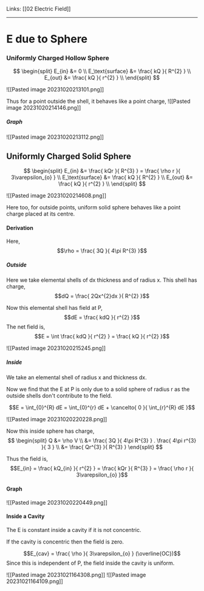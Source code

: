 Links: [[02 Electric Field]]
___
# E due to Sphere
### Uniformly Charged Hollow Sphere
$$
\begin{split}
E_{in} &= 0 \\
E_\text{surface} &= \frac{ kQ }{ R^{2} } \\
E_{out} &= \frac{ kQ }{ r^{2} } \\
\end{split}
$$

![[Pasted image 20231020213101.png]]

Thus for a point outside the shell, it behaves like a point charge,
![[Pasted image 20231020214146.png]]

##### Graph
![[Pasted image 20231020213112.png]]

## Uniformly Charged Solid Sphere
$$
\begin{split}
E_{in} &= \frac{ kQr }{ R^{3} } = \frac{ \rho r }{ 3\varepsilon_{o} } \\
E_\text{surface} &= \frac{ kQ }{ R^{2} } \\
E_{out} &= \frac{ kQ }{ r^{2} } \\
\end{split}
$$

![[Pasted image 20231020214608.png]]

Here too, for outside points, uniform solid sphere behaves like a point charge placed at its centre.

#### Derivation
Here,
$$\rho = \frac{ 3Q }{ 4\pi R^{3} }$$

##### Outside 
Here we take elemental shells of dx thickness and of radius x. 
This shell has charge,
$$dQ = \frac{ 2Qx^{2}dx }{ R^{2} }$$

Now this elemental shell has field at P,
$$dE = \frac{ kdQ }{ r^{2} }$$
The net field is,
$$E = \int \frac{ kdQ }{ r^{2} } = \frac{ kQ }{ r^{2} }$$

![[Pasted image 20231020215245.png]]

##### Inside 
We take an elemental shell of radius x and thickness dx. 

Now we find that the E at P is only due to a solid sphere of radius r as the outside shells don't contribute to the field.

$$E = \int_{0}^{R} dE = \int_{0}^{r} dE + \cancelto{ 0 }{ \int_{r}^{R} dE }$$

![[Pasted image 20231020220228.png]]

Now this inside sphere has charge,
$$
\begin{split}
Q &= \rho V \\
&= \frac{ 3Q }{ 4\pi R^{3} } . \frac{ 4\pi r^{3} }{ 3 } \\
&= \frac{ Qr^{3} }{ R^{3} }
\end{split}
$$

Thus the field is,
$$E_{in} = \frac{ kQ_{in} }{ r^{2} } = \frac{ kQr }{ R^{3} } = \frac{ \rho r }{ 3\varepsilon_{o} }$$


#### Graph
![[Pasted image 20231020220449.png]]

#### Inside a Cavity
The E is constant inside a cavity if it is not concentric. 

If the cavity is concentric then the field is zero.

$$E_{cav} = \frac{ \rho }{ 3\varepsilon_{o} } (\overline{OC})$$
Since this is independent of P, the field inside the cavity is uniform.

![[Pasted image 20231021164308.png]]
![[Pasted image 20231021164109.png]]

